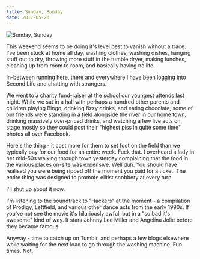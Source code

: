 ```yaml
---
title: Sunday, Sunday
date: 2017-05-20
---
```


![Sunday, Sunday](https://source.unsplash.com/qTpc0Vj4YoE/1600x900)

This weekend seems to be doing it's level best to vanish without a trace. I've been stuck at home all day, washing clothes, washing dishes, hanging stuff out to dry, throwing more stuff in the tumble dryer, making lunches, cleaning up from room to room, and basically having no life.

In-between running here, there and everywhere I have been logging into Second Life and chatting with strangers.

We went to a charity fund-raiser at the school our youngest attends last night. While we sat in a hall with perhaps a hundred other parents and children playing Bingo, drinking fizzy drinks, and eating chocolate, some of our friends were standing in a field alongside the river in our home town, drinking massively over-priced drinks, and watching a few live acts on stage mostly so they could post their "highest piss in quite some time" photos all over Facebook.

Here's the thing - it cost more for them to set foot on the field than we typically pay for our food for an entire week. Fuck that. I overheard a lady in her mid-50s walking through town yesterday complaining that the food in the various places on-site was expensive. Well duh. You should have realised you were being ripped off the moment you paid for a ticket. The entire thing was designed to promote elitist snobbery at every turn.

I'll shut up about it now.

I'm listening to the soundtrack to "Hackers" at the moment - a compilation of Prodigy, Leftfield, and various other dance acts from the early 1990s. If you've not see the movie it's hilariously awful, but in a "so bad it's awesome" kind of way. It stars Johnny Lee Miller and Angelina Jolie before they became famous.

Anyway - time to catch up on Tumblr, and perhaps a few blogs elsewhere while waiting for the next load to go through the washing machine. Fun times. Not.